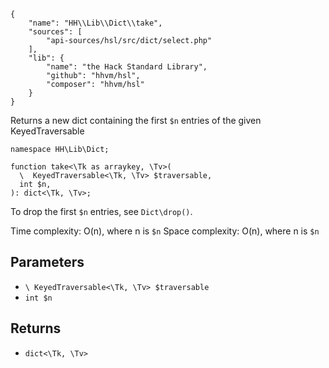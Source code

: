 ``` yamlmeta
{
    "name": "HH\\Lib\\Dict\\take",
    "sources": [
        "api-sources/hsl/src/dict/select.php"
    ],
    "lib": {
        "name": "the Hack Standard Library",
        "github": "hhvm/hsl",
        "composer": "hhvm/hsl"
    }
}
```




Returns a new dict containing the first ` $n ` entries of the given
KeyedTraversable




``` Hack
namespace HH\Lib\Dict;

function take<\Tk as arraykey, \Tv>(
  \  KeyedTraversable<\Tk, \Tv> $traversable,
  int $n,
): dict<\Tk, \Tv>;
```




To drop the first ` $n ` entries, see `` Dict\drop() ``.




Time complexity: O(n), where n is ` $n `
Space complexity: O(n), where n is `` $n ``




## Parameters




+ ` \ KeyedTraversable<\Tk, \Tv> $traversable `
+ ` int $n `




## Returns




* ` dict<\Tk, \Tv> `
<!-- HHAPIDOC -->
